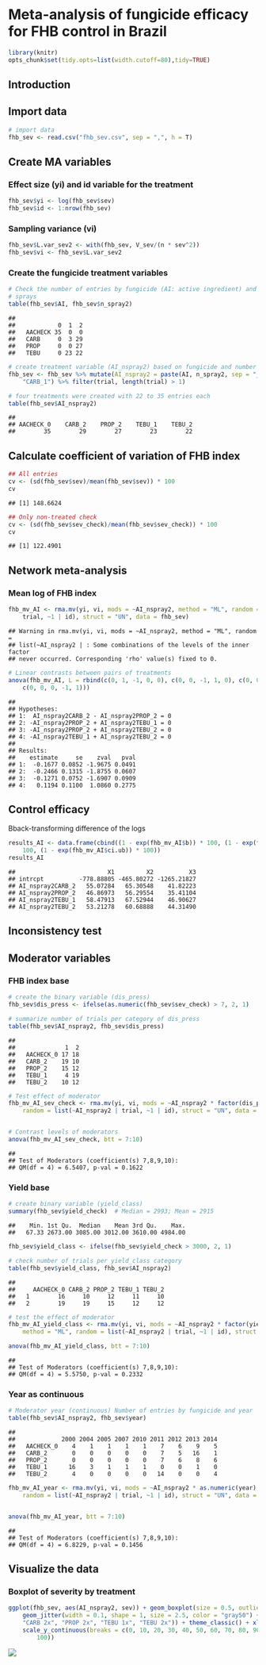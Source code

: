 Meta-analysis of fungicide efficacy for FHB control in Brazil
================

``` r
library(knitr)
opts_chunk$set(tidy.opts=list(width.cutoff=80),tidy=TRUE)
```

Introduction
------------

Import data
-----------

``` r
# import data
fhb_sev <- read.csv("fhb_sev.csv", sep = ",", h = T)
```

Create MA variables
-------------------

### Effect size (yi) and id variable for the treatment

``` r
fhb_sev$yi <- log(fhb_sev$sev)
fhb_sev$id <- 1:nrow(fhb_sev)
```

### Sampling variance (vi)

``` r
fhb_sev$L.var_sev2 <- with(fhb_sev, V_sev/(n * sev^2))
fhb_sev$vi <- fhb_sev$L.var_sev2
```

### Create the fungicide treatment variables

``` r
# Check the number of entries by fungicide (AI: active ingredient) and number of
# sprays
table(fhb_sev$AI, fhb_sev$n_spray2)
```

    ##          
    ##            0  1  2
    ##   AACHECK 35  0  0
    ##   CARB     0  3 29
    ##   PROP     0  0 27
    ##   TEBU     0 23 22

``` r
# create treatment variable (AI_nspray2) based on fungicide and number of sprays
fhb_sev <- fhb_sev %>% mutate(AI_nspray2 = paste(AI, n_spray2, sep = "_")) %>% filter(AI_nspray2 != 
    "CARB_1") %>% filter(trial, length(trial) > 1)

# four treatments were created with 22 to 35 entries each
table(fhb_sev$AI_nspray2)
```

    ## 
    ## AACHECK_0    CARB_2    PROP_2    TEBU_1    TEBU_2 
    ##        35        29        27        23        22

Calculate coefficient of variation of FHB index
-----------------------------------------------

``` r
## All entries
cv <- (sd(fhb_sev$sev)/mean(fhb_sev$sev)) * 100
cv
```

    ## [1] 148.6624

``` r
## Only non-treated check
cv <- (sd(fhb_sev$sev_check)/mean(fhb_sev$sev_check)) * 100
cv
```

    ## [1] 122.4901

Network meta-analysis
---------------------

### Mean log of FHB index

``` r
fhb_mv_AI <- rma.mv(yi, vi, mods = ~AI_nspray2, method = "ML", random = list(~AI_nspray2 | 
    trial, ~1 | id), struct = "UN", data = fhb_sev)
```

    ## Warning in rma.mv(yi, vi, mods = ~AI_nspray2, method = "ML", random =
    ## list(~AI_nspray2 | : Some combinations of the levels of the inner factor
    ## never occurred. Corresponding 'rho' value(s) fixed to 0.

``` r
# Linear contrasts between pairs of treatments
anova(fhb_mv_AI, L = rbind(c(0, 1, -1, 0, 0), c(0, 0, -1, 1, 0), c(0, 0, -1, 0, 1), 
    c(0, 0, 0, -1, 1)))
```

    ## 
    ## Hypotheses:                                           
    ## 1:  AI_nspray2CARB_2 - AI_nspray2PROP_2 = 0
    ## 2: -AI_nspray2PROP_2 + AI_nspray2TEBU_1 = 0
    ## 3: -AI_nspray2PROP_2 + AI_nspray2TEBU_2 = 0
    ## 4: -AI_nspray2TEBU_1 + AI_nspray2TEBU_2 = 0
    ## 
    ## Results:
    ##    estimate     se    zval   pval
    ## 1:  -0.1677 0.0852 -1.9675 0.0491
    ## 2:  -0.2466 0.1315 -1.8755 0.0607
    ## 3:  -0.1271 0.0752 -1.6907 0.0909
    ## 4:   0.1194 0.1100  1.0860 0.2775

Control efficacy
----------------

Bback-transforming difference of the logs

``` r
results_AI <- data.frame(cbind((1 - exp(fhb_mv_AI$b)) * 100, (1 - exp(fhb_mv_AI$ci.lb)) * 
    100, (1 - exp(fhb_mv_AI$ci.ub)) * 100))
results_AI
```

    ##                          X1         X2          X3
    ## intrcpt          -778.88805 -465.80272 -1265.21827
    ## AI_nspray2CARB_2   55.07284   65.30548    41.82223
    ## AI_nspray2PROP_2   46.86973   56.29554    35.41104
    ## AI_nspray2TEBU_1   58.47913   67.52944    46.90627
    ## AI_nspray2TEBU_2   53.21278   60.68888    44.31490

Inconsistency test
------------------

Moderator variables
-------------------

### FHB index base

``` r
# create the binary variable (dis_press)
fhb_sev$dis_press <- ifelse(as.numeric(fhb_sev$sev_check) > 7, 2, 1)

# summarize number of trials per category of dis_press
table(fhb_sev$AI_nspray2, fhb_sev$dis_press)
```

    ##            
    ##              1  2
    ##   AACHECK_0 17 18
    ##   CARB_2    19 10
    ##   PROP_2    15 12
    ##   TEBU_1     4 19
    ##   TEBU_2    10 12

``` r
# Test effect of moderator
fhb_mv_AI_sev_check <- rma.mv(yi, vi, mods = ~AI_nspray2 * factor(dis_press), method = "ML", 
    random = list(~AI_nspray2 | trial, ~1 | id), struct = "UN", data = fhb_sev)


# Contrast levels of moderators
anova(fhb_mv_AI_sev_check, btt = 7:10)
```

    ## 
    ## Test of Moderators (coefficient(s) 7,8,9,10): 
    ## QM(df = 4) = 6.5407, p-val = 0.1622

### Yield base

``` r
# create binary variable (yield_class)
summary(fhb_sev$yield_check)  # Median = 2993; Mean = 2915
```

    ##    Min. 1st Qu.  Median    Mean 3rd Qu.    Max. 
    ##   67.33 2673.00 3085.00 3012.00 3610.00 4984.00

``` r
fhb_sev$yield_class <- ifelse(fhb_sev$yield_check > 3000, 2, 1)

# check number of trials per yield_class category
table(fhb_sev$yield_class, fhb_sev$AI_nspray2)
```

    ##    
    ##     AACHECK_0 CARB_2 PROP_2 TEBU_1 TEBU_2
    ##   1        16     10     12     11     10
    ##   2        19     19     15     12     12

``` r
# test the effect of moderator
fhb_mv_AI_yield_class <- rma.mv(yi, vi, mods = ~AI_nspray2 * factor(yield_class), 
    method = "ML", random = list(~AI_nspray2 | trial, ~1 | id), struct = "UN", data = fhb_sev)

anova(fhb_mv_AI_yield_class, btt = 7:10)
```

    ## 
    ## Test of Moderators (coefficient(s) 7,8,9,10): 
    ## QM(df = 4) = 5.5750, p-val = 0.2332

### Year as continuous

``` r
# Moderator year (continuous) Number of entries by fungicide and year
table(fhb_sev$AI_nspray2, fhb_sev$year)
```

    ##            
    ##             2000 2004 2005 2007 2010 2011 2012 2013 2014
    ##   AACHECK_0    4    1    1    1    1    7    6    9    5
    ##   CARB_2       0    0    0    0    0    7    5   16    1
    ##   PROP_2       0    0    0    0    0    7    6    8    6
    ##   TEBU_1      16    3    1    1    1    0    0    1    0
    ##   TEBU_2       4    0    0    0    0   14    0    0    4

``` r
fhb_mv_AI_year <- rma.mv(yi, vi, mods = ~AI_nspray2 * as.numeric(year), method = "ML", 
    random = list(~AI_nspray2 | trial, ~1 | id), struct = "UN", data = fhb_sev)


anova(fhb_mv_AI_year, btt = 7:10)
```

    ## 
    ## Test of Moderators (coefficient(s) 7,8,9,10): 
    ## QM(df = 4) = 6.8229, p-val = 0.1456

Visualize the data
------------------

### Boxplot of severity by treatment

``` r
ggplot(fhb_sev, aes(AI_nspray2, sev)) + geom_boxplot(size = 0.5, outlier.shape = NA) + 
    geom_jitter(width = 0.1, shape = 1, size = 2.5, color = "gray50") + scale_x_discrete(labels = c("CHECK", 
    "CARB 2x", "PROP 2x", "TEBU 1x", "TEBU 2x")) + theme_classic() + xlab("") + ylab("FHB index (%)") + 
    scale_y_continuous(breaks = c(0, 10, 20, 30, 40, 50, 60, 70, 80, 90, 100), limits = c(0, 
        100))
```

![](fhb-sev_files/figure-markdown_github/unnamed-chunk-14-1.png)
